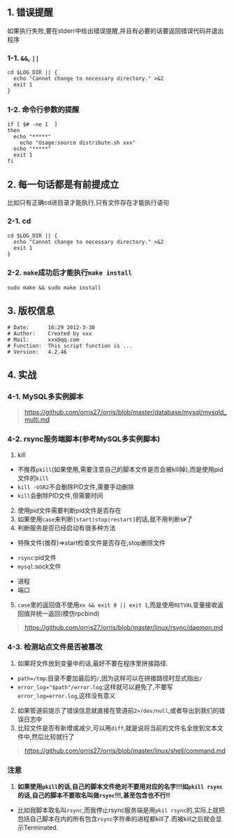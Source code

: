 ## 1. 错误提醒
如果执行失败,要在stderr中给出错误提醒,并且有必要的话要返回错误代码并退出程序
### 1-1. `&&`, `||`
```
cd $LOG_DIR || {
  echo "Cannot change to necessary directory." >&2
  exit 1
}
```
### 1-2. 命令行参数的提醒
```
if [ $# -ne 1  ]
then
  echo "*****"
	echo "Usage:source distribute.sh xxx"
  echo "*****"
  exit 1
fi
```


## 2. 每一句话都是有前提成立
比如只有正确cd进目录才能执行,只有文件存在才能执行语句
### 2-1. cd
```
cd $LOG_DIR || {
  echo "Cannot change to necessary directory." >&2
  exit 1
}
```
### 2-2. `make`成功后才能执行`make install`
```
sudo make && sudo make install
```

## 3. 版权信息
```
# Date:      16:29 2012-3-30
# Author:    Created by xxx
# Mail:      xxx@qq.com
# Function:  This script function is ...
# Version:   4.2.46
```

## 4. 实战
### 4-1. MySQL多实例脚本
> https://github.com/orris27/orris/blob/master/database/mysql/mysqld_multi.md
### 4-2. rsync服务端脚本(参考MySQL多实例脚本)
1. kill
+ 不推荐`pkill`(如果使用,需要注意自己的脚本文件是否会被kill掉),而是使用pid文件的`kill`
+ `kill -USR2`不会删除PID文件,需要手动删除
+ `kill`会删除PID文件,但需要时间
2. 使用pid文件需要判断pid文件是否存在
3. 如果使用`case`来判断`[start|stop|restart]`的话,就不用判断`$#`了
4. 判断服务是否已经启动有很多种方法
+ 特殊文件(推荐)=>start检查文件是否存在;stop删除文件
- `rsync`:pid文件
- `mysql`:sock文件
+ 进程
+ 端口
5. `case`里的返回值不使用`xx && exit 0 || exit 1`,而是使用`RETVAL`变量接收返回值并统一返回(模仿rpcbind)
> https://github.com/orris27/orris/blob/master/linux/rsync/daemon.md

### 4-3. 检测站点文件是否被篡改
1. 如果将文件放到变量中的话,最好不要在程序里拼接路径.
+ `path=/tmp`:目录不要加最后的`/`,因为这样可以在拼接路径时显式指出`/`
+ `error_log="$path"/error.log`:这样就可以避免了,不要写`error_log=error.log`,这样没有意义
2. 如果管道前提示了错误信息就直接在管道前`2>/dev/null`,或者导出到我们的错误日志中
3. 比较文件是否有新增或减少,可以用`diff`,就是说将当前的文件名全放到文本文件中,然后比较就行了
> https://github.com/orris27/orris/blob/master/linux/shell/command.md




### 注意
1. **如果使用`pkill`的话,自己的脚本文件绝对不要用对应的名字!!!如`pkill rsync`的话,自己的脚本不要取名叫做`rsync`!!!,甚至包含也不行!!**
+ 比如我脚本取名叫`rsync`,而我停止rsync服务端是用`pkil rsync`的,实际上就把包括自己脚本在内的所有包含`rsync`字符串的进程都kill了.而被kill之后就会显示Terminated.

